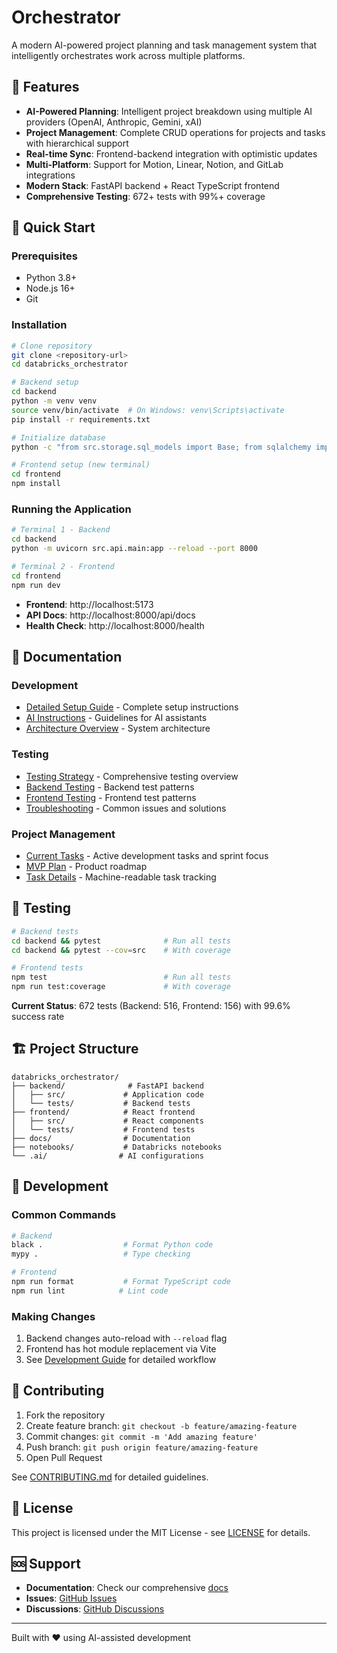 # Orchestrator

A modern AI-powered project planning and task management system that intelligently orchestrates work across multiple platforms.

## 🚀 Features

- **AI-Powered Planning**: Intelligent project breakdown using multiple AI providers (OpenAI, Anthropic, Gemini, xAI)
- **Project Management**: Complete CRUD operations for projects and tasks with hierarchical support
- **Real-time Sync**: Frontend-backend integration with optimistic updates
- **Multi-Platform**: Support for Motion, Linear, Notion, and GitLab integrations
- **Modern Stack**: FastAPI backend + React TypeScript frontend
- **Comprehensive Testing**: 672+ tests with 99%+ coverage

## 🚀 Quick Start

### Prerequisites
- Python 3.8+
- Node.js 16+
- Git

### Installation

```bash
# Clone repository
git clone <repository-url>
cd databricks_orchestrator

# Backend setup
cd backend
python -m venv venv
source venv/bin/activate  # On Windows: venv\Scripts\activate
pip install -r requirements.txt

# Initialize database
python -c "from src.storage.sql_models import Base; from sqlalchemy import create_engine; engine = create_engine('sqlite:///orchestrator.db'); Base.metadata.create_all(engine)"

# Frontend setup (new terminal)
cd frontend
npm install
```

### Running the Application

```bash
# Terminal 1 - Backend
cd backend
python -m uvicorn src.api.main:app --reload --port 8000

# Terminal 2 - Frontend
cd frontend
npm run dev
```

- **Frontend**: http://localhost:5173
- **API Docs**: http://localhost:8000/api/docs
- **Health Check**: http://localhost:8000/health

## 📖 Documentation

### Development
- [Detailed Setup Guide](docs/development/setup.md) - Complete setup instructions
- [AI Instructions](docs/development/ai-instructions.md) - Guidelines for AI assistants
- [Architecture Overview](docs/testing_architecture.md) - System architecture

### Testing
- [Testing Strategy](docs/testing_architecture.md) - Comprehensive testing overview
- [Backend Testing](docs/testing/backend-guide.md) - Backend test patterns
- [Frontend Testing](docs/testing/frontend-guide.md) - Frontend test patterns
- [Troubleshooting](docs/testing/troubleshooting.md) - Common issues and solutions

### Project Management
- [Current Tasks](PROJECT.md) - Active development tasks and sprint focus
- [MVP Plan](docs/mvp_plan.md) - Product roadmap
- [Task Details](.ai/tasks/current.yaml) - Machine-readable task tracking

## 🧪 Testing

```bash
# Backend tests
cd backend && pytest              # Run all tests
cd backend && pytest --cov=src    # With coverage

# Frontend tests  
npm test                          # Run all tests
npm run test:coverage             # With coverage
```

**Current Status**: 672 tests (Backend: 516, Frontend: 156) with 99.6% success rate

## 🏗️ Project Structure

```
databricks_orchestrator/
├── backend/              # FastAPI backend
│   ├── src/             # Application code
│   └── tests/           # Backend tests
├── frontend/            # React frontend
│   ├── src/             # React components
│   └── tests/           # Frontend tests
├── docs/                # Documentation
├── notebooks/           # Databricks notebooks
└── .ai/                # AI configurations
```

## 🔧 Development

### Common Commands

```bash
# Backend
black .                  # Format Python code
mypy .                   # Type checking

# Frontend
npm run format           # Format TypeScript code
npm run lint            # Lint code
```

### Making Changes

1. Backend changes auto-reload with `--reload` flag
2. Frontend has hot module replacement via Vite
3. See [Development Guide](docs/development/setup.md) for detailed workflow

## 🤝 Contributing

1. Fork the repository
2. Create feature branch: `git checkout -b feature/amazing-feature`
3. Commit changes: `git commit -m 'Add amazing feature'`
4. Push branch: `git push origin feature/amazing-feature`
5. Open Pull Request

See [CONTRIBUTING.md](CONTRIBUTING.md) for detailed guidelines.

## 📄 License

This project is licensed under the MIT License - see [LICENSE](LICENSE) for details.

## 🆘 Support

- **Documentation**: Check our comprehensive [docs](docs/)
- **Issues**: [GitHub Issues](https://github.com/your-repo/issues)
- **Discussions**: [GitHub Discussions](https://github.com/your-repo/discussions)

---

Built with ❤️ using AI-assisted development